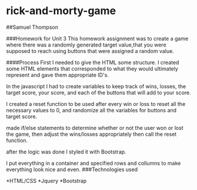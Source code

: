 # rick-and-morty-game

##Samuel Thompson


###Homework for Unit 3
This homework assignment was to create a game where there was a randomly generated target value,that you were supposed to reach using buttons that were assigned a random value. 

####Process
First I needed to give the HTML some structure. I created some HTML elements that corresponded to what they would ultimately represent and gave them appropriate ID's.

In the javascript I had to create variables to keep track of wins, losses, the target score, your score, and each of the buttons that will add to your score.

I created a reset function to be used after every win or loss to reset all the necessary values to 0, and randomize all the variables for buttons and target score. 

made if/else statements to determine whether or not the user won or lost the game, then adjust the wins/losses appropriately then call the reset function.

after the logic was done I styled it with Bootstrap.

I put everything in a container and specified rows and collumns to make everything look nice and even. 
###Technologies used

*HTML/CSS
*Jquery
*Bootstrap